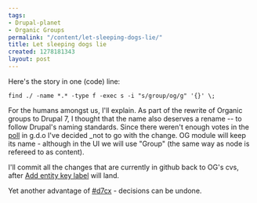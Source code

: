 ```yaml
---
tags:
- Drupal-planet
- Organic Groups
permalink: "/content/let-sleeping-dogs-lie/"
title: Let sleeping dogs lie
created: 1278181343
layout: post
---
```

Here's the story in one (code) line:

```
find ./ -name *.* -type f -exec s -i "s/group/og/g" '{}' \;
```

For the humans amongst us, I'll explain. As part of the rewrite of Organic groups to Drupal 7, I thought that the name also deserves a rename -- to follow Drupal's naming standards. Since there weren't enough votes in the <a href="http://groups.drupal.org/node/75988/">poll</a> in g.d.o I've decided _not to go with the change. OG module will keep its name - although in the UI we will use "Group" (the same way as node is refereed to as content).

<!-- more -->

I'll commit all the changes that are currently in github back to OG's cvs, after <a href="http://drupal.org/node/629484">Add entity key label</a> will land.

Yet another advantage of <a href="http://cyrve.com/d7cx">#d7cx</a> - decisions can be undone.
